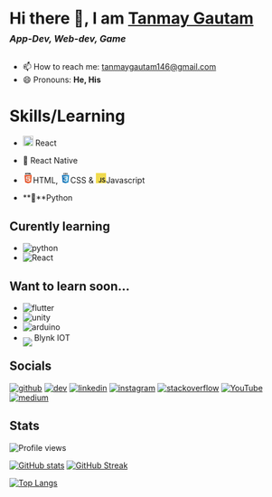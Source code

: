 # Hi there 👋, I am [Tanmay Gautam](https://github.com/Tanmay-Gautam) <br> <sub><sup><small> **_App-Dev, Web-dev, Game_** </sub></sup></small>
- 📫 How to reach me: <tanmaygautam146@gmail.com>
- 😄 Pronouns: __He, His__

# Skills/Learning

- <img height="18" width="18" style="fill: #FFFFFF;" src="https://reactjs.org/favicon.ico" /> React

- **📱** React Native

- <img height="18" width="18" style="fill:'#00ff00;" src="https://raw.githubusercontent.com/github/explore/80688e429a7d4ef2fca1e82350fe8e3517d3494d/topics/html/html.png" />HTML, <img height="18" width="18" style="fill:'#00ff00;" src="https://raw.githubusercontent.com/github/explore/80688e429a7d4ef2fca1e82350fe8e3517d3494d/topics/css/css.png" />CSS & <img height="18" width="18" style="fill:'#00ff00;" src="https://raw.githubusercontent.com/github/explore/80688e429a7d4ef2fca1e82350fe8e3517d3494d/topics/javascript/javascript.png" />Javascript

- **🐍**Python

## Curently learning

- ![python](https://img.shields.io/badge/python%20-%2314354C.svg?&style=for-the-badge&logo=python&logoColor=white "Python")
- ![React](https://img.shields.io/badge/react%20-%231572B6.svg?&style=for-the-badge&logo=react&logoColor=white "React")

## Want to learn soon...

<!--* <img height="20" width="20" src="https://unpkg.com/simple-icons@v4/icons/svelte.svg" /> Svelte-->

- ![flutter](https://img.shields.io/badge/Flutter-0078D6?style=for-the-badge&logo=flutter&logoColor=white "Flutter")
- ![unity](https://img.shields.io/badge/unity%20-%23000000.svg?&style=for-the-badge&logo=unity&logoColor=white "Unity")
- ![arduino](https://img.shields.io/badge/arduino%20-%231572B6.svg?&style=for-the-badge&logo=arduino&logoColor=white "Arduino")
- <img src="https://blr1.blynk.cloud/favicon.ico" style="position:relative;top: 10px;"> Blynk IOT

## Socials

[<img src='https://cdn.jsdelivr.net/npm/simple-icons@3.0.1/icons/github.svg' alt='github' height='40'>](https://github.com/https://github.com/Tanmay-Gautam)
[<img src='https://cdn.jsdelivr.net/npm/simple-icons@3.0.1/icons/dev-dot-to.svg' alt='dev' height='40'>](https://dev.to/tanmaygautam)
[<img src='https://cdn.jsdelivr.net/npm/simple-icons@3.0.1/icons/linkedin.svg' alt='linkedin' height='40'>](https://www.linkedin.com/in/tanmay-gautam-421459206//)
[<img src='https://cdn.jsdelivr.net/npm/simple-icons@3.0.1/icons/instagram.svg' alt='instagram' height='40'>](https://www.instagram.com/_tanmaygautam/)
[<img src='https://cdn.jsdelivr.net/npm/simple-icons@3.0.1/icons/stackoverflow.svg' alt='stackoverflow' height='40'>](https://stackoverflow.com/users/16514457/tanmaygautam)
[<img src='https://cdn.jsdelivr.net/npm/simple-icons@3.0.1/icons/youtube.svg' alt='YouTube' height='40'>](https://www.youtube.com/channel/UCBOS3fBFF1daTy_JFvcU68g) 
[<img src='https://cdn.jsdelivr.net/npm/simple-icons@3.0.1/icons/medium.svg' alt='medium' height='40'>](https://medium.com/@tanmaygautam146)

## Stats

![Profile views](https://gpvc.arturio.dev/Tanmay-Gautam)

[![GitHub stats](https://github-readme-stats.vercel.app/api?username=Tanmay-Gautam&show_icons=true&theme=ayu-mirage&hide_border=true)](https://github.com/Tanmay-Gautam)
[![GitHub Streak](http://github-readme-streak-stats.herokuapp.com?user=Tanmay-Gautam&theme=ayu-mirage&hide_border=true&)](https://github.com/Tanmay-Gautam)

[![Top Langs](https://github-readme-stats.vercel.app/api/top-langs/?username=Tanmay-Gautam&langs_count=10&layout=compact&theme=ayu-mirage&hide_border=true)](https://github.com/anuraghazra/github-readme-stats)
